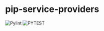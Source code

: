 # pip-service-providers

![Pylint](https://github.com/sivanbecker/pip-service-providers/workflows/Pylint/badge.svg)
![PYTEST](https://github.com/sivanbecker/pip-service-providers/workflows/PYTEST/badge.svg)